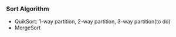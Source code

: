### Sort Algorithm


- QuikSort: 1-way partition, 2-way partition, 3-way partition(to do)
- MergeSort 
